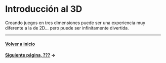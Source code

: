 # Introducción al 3D

Creando juegos en tres dimensiones puede ser una experiencia muy diferente a la de 2D... pero puede ser infinitamente divertida.

---
#### [Volver a inicio](../README.md)
#### [Siguiente página, ???](../README.md) →